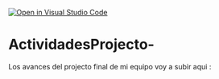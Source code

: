 [![Open in Visual Studio Code](https://classroom.github.com/assets/open-in-vscode-c66648af7eb3fe8bc4f294546bfd86ef473780cde1dea487d3c4ff354943c9ae.svg)](https://classroom.github.com/online_ide?assignment_repo_id=8542693&assignment_repo_type=AssignmentRepo)
# ActividadesProjecto-
Los avances del projecto final de mi equipo voy a subir aqui : 
